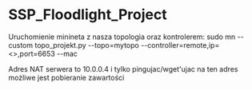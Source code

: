 # SSP_Floodlight_Project

Uruchomienie minineta z nasza topologia oraz kontrolerem:
sudo mn --custom topo_projekt.py --topo=mytopo --controller=remote,ip=<<ipaddress>>,port=6653 --mac
  
Adres NAT serwera to 10.0.0.4 i tylko pingujac/wget'ujac na ten adres możliwe jest pobieranie zawartości
